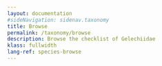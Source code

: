 ```yaml
---
layout: documentation
#sideNavigation: sidenav.taxonomy
title: Browse
permalink: /taxonomy/browse
description: Browse the checklist of Gelechiidae
klass: fullwidth
lang-ref: species-browse
---
```


<!-- You can download the latest version of the Gele list in .txt (with DarwinCore fields) from the [Catalogue of Life ChecklistBank](https://data.catalogueoflife.org/dataset/2304/about) and in Word format [here](/media/WCVP_Fabaceae_checklist_May_2022.docx). -->


<!--react and gbif component-->
<script src="https://unpkg.com/react@16/umd/react.production.min.js"></script>
<script src="https://unpkg.com/react-dom@16/umd/react-dom.production.min.js"></script>

<script src="https://cdn.jsdelivr.net/gh/CatalogueOfLife/portal-components@{{site.col.version}}/umd/col-browser.min.js" ></script>

<div id="tree"></div>

<script>
'use strict';
const e = React.createElement;
class Tree extends React.Component {

    render() {

      return e(
        ColBrowser.Tree,
        { 
          catalogueKey: '{{site.col.catalogueKey}}',
          pathToTree: '/taxonomy/browse',
          pathToSearch: '/taxonomy/search',
          pathToTaxon: '/taxonomy/taxon/',
          defaultTaxonKey: '{{site.col.defaultTaxonKey}}',
          citation: 'top'
        }
      );
    }
  }

const domContainer = document.querySelector('#tree');
ReactDOM.render(e(Tree), domContainer);
</script>